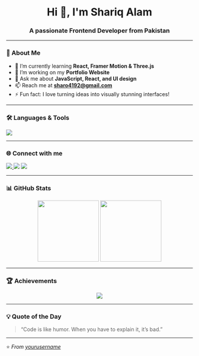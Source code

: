<h1 align="center">Hi 👋, I'm Shariq Alam</h1>
<h3 align="center">A passionate Frontend Developer from Pakistan</h3>

---

### 🚀 About Me
- 🌱 I’m currently learning **React, Framer Motion & Three.js**
- 💼 I’m working on my **Portfolio Website**
- 💬 Ask me about **JavaScript, React, and UI design**
- 📫 Reach me at **sharo4192@gmail.com**
- ⚡ Fun fact: I love turning ideas into visually stunning interfaces!

---

### 🛠️ Languages & Tools
<p align="left">
  <img src="https://skillicons.dev/icons?i=html,css,js,react,vite,tailwind,git,github,figma,vscode" />
</p>

---

### 🌐 Connect with me
<p align="left">
  <a href="https://www.linkedin.com/in/yourusername/" target="_blank">
    <img src="https://img.shields.io/badge/LinkedIn-0077B5?style=for-the-badge&logo=linkedin&logoColor=white"/>
  </a>
    <img src="https://img.shields.io/badge/Email-D14836?style=for-the-badge&logo=gmail&logoColor=white"/>
  </a>
  <a href="https://github.com/yourusername" target="_blank">
    <img src="https://img.shields.io/badge/GitHub-100000?style=for-the-badge&logo=github&logoColor=white"/>
  </a>
</p>

---

### 📊 GitHub Stats
<p align="center">
  <img src="https://github-readme-stats.vercel.app/api?username=yourusername&show_icons=true&theme=tokyonight" height="165"/>
  <img src="https://github-readme-stats.vercel.app/api/top-langs/?username=yourusername&layout=compact&theme=tokyonight" height="165"/>
</p>

---

### 🏆 Achievements
<p align="center">
  <img src="https://github-profile-trophy.vercel.app/?username=yourusername&theme=dracula&no-frame=true&margin-w=15"/>
</p>

---

### 💡 Quote of the Day
> “Code is like humor. When you have to explain it, it’s bad.”

---

⭐️ *From [yourusername](https://github.com/yourusername)*
